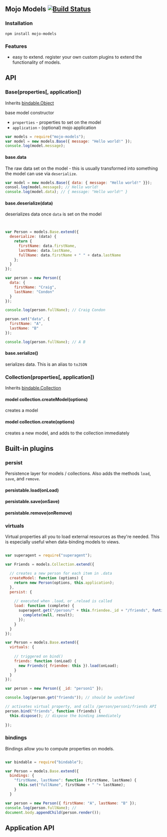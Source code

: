 ## Mojo Models [![Build Status](https://travis-ci.org/classdojo/mojo-models.svg)](https://travis-ci.org/classdojo/mojo-models)

### Installation

```
npm install mojo-models
```

### Features

- easy to extend. register your own custom plugins to extend the functionality of models.

## API

### Base(properties[, application])

Inherits [bindable.Object](https://github.com/mojo-js/bindable.js)

base model constructor

- `properties` - properties to set on the model
- `application` - (optional) mojo application

```javascript
var models = require("mojo-models");
var model = new models.Base({ message: "Hello world!" });
console.log(model.message);
```

#### base.data

The raw data set on the model - this is usually transformed into something the model can 
use via `deserialize`. 

```javascript
var model = new models.Base({ data: { message: "Hello world!" }});
consol.log(model.message); // Hello world!
console.log(model.data); // { message: "Hello world!" }
```

#### base.deserialize(data)

deserializes data once `data` is set on the model

```javascript


var Person = models.Base.extend({
  deserialize: (data) {
    return {
      firstName: data.firstName,
      lastName: data.lastName,
      fullName: data.firstName + " " + data.lastName
    };
  }
});

var person = new Person({
  data: {
    firstName: "Craig",
    lastName: "Condon"
  }
});

console.log(person.fullName); // Craig Condon

person.set("data", { 
  firstName: "A",
  lastName: "B"
});

console.log(person.fullName); // A B
```

#### base.serialize()

serializes data. This is an alias to `toJSON`

### Collection(properties[, application])

Inherits [bindable.Collection](https://github.com/mojo-js/bindable.js)

#### model collection.createModel(options)

creates a model

#### model collection.create(options)

creates a new model, and adds to the collection immediately


## Built-in plugins

### persist

Persistence layer for models / collections. Also adds the methods `load`, `save`, and `remove`.

#### persistable.load(onLoad)

#### persistable.save(onSave)

#### persistable.remove(onRemove)

### virtuals

Virtual properties all you to load external resources as they're needed. This is especially useful when
data-binding models to views.


```javascript

var superagent = require("superagent");

var Friends = models.Collection.extend({

  // creates a new person for each item in .data
  createModel: function (options) {
    return new Person(options, this.application);
  },
  persist: {
  
    // executed when .load, or .reload is called
    load: function (complete) {
      superagent.get("/person/" + this.friendee._id + "/friends", funtion (err, result) {
        complete(null, result);
      });  
    }
  }
});

var Person = models.Base.extend({
  virtuals: {
  
    // triggered on bind()
    friends: function (onLoad) {
      new Friends({ friendee: this }).load(onLoad);
    }
  }
});

var person = new Person({ _id: "person1" });

console.log(person.get("friends")); // should be undefined

// activates virtual property, and calls /person/person1/friends API
person.bind("friends", function (friends) {
  this.dispose(); // dispose the binding immediately
  
});

```

### bindings

Bindings allow you to compute properties on models.

```javascript

var bindable = require("bindable");

var Person = models.Base.extend({
  bindings: {
    "firstName, lastName": function (firstName, lastName) {
      this.set("fullName", firstName + " "+ lastName);
    }
  }

var person = new Person({ firstName: "A", lastName: "B" });
console.log(person.fullName); // 
document.body.appendChild(person.render());
```


## Application API
